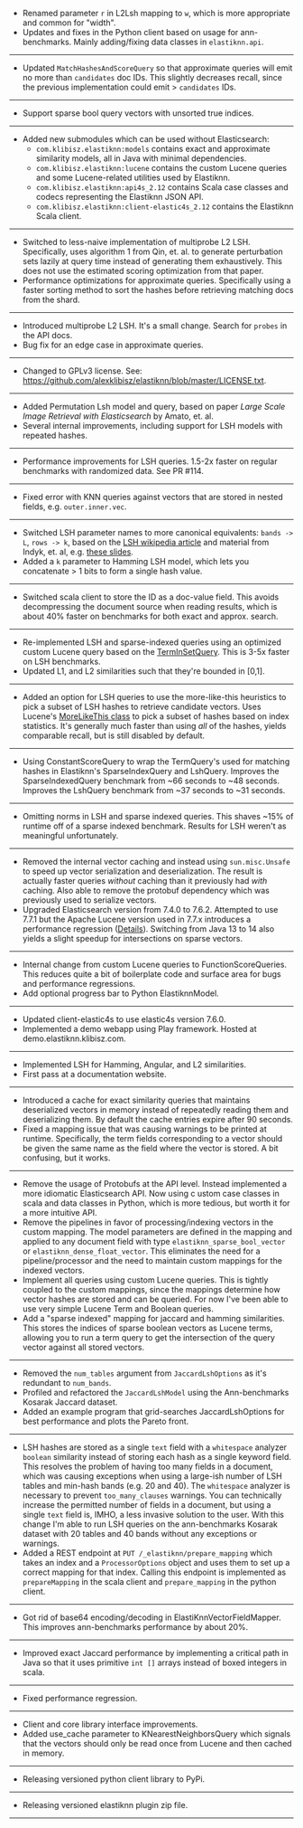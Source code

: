 - Renamed parameter `r` in L2Lsh mapping to `w`, which is more appropriate and common for "width".
- Updates and fixes in the Python client based on usage for ann-benchmarks. Mainly adding/fixing data classes in `elastiknn.api`.
---
- Updated `MatchHashesAndScoreQuery` so that approximate queries will emit no more than `candidates` doc IDs.
  This slightly decreases recall, since the previous implementation could emit > `candidates` IDs. 
---
- Support sparse bool query vectors with unsorted true indices.
---
- Added new submodules which can be used without Elasticsearch:
  - `com.klibisz.elastiknn:models` contains exact and approximate similarity models, all in Java with minimal dependencies.
  - `com.klibisz.elastiknn:lucene` contains the custom Lucene queries and some Lucene-related utilities used by Elastiknn.
  - `com.klibisz.elastiknn:api4s_2.12` contains Scala case classes and codecs representing the Elastiknn JSON API.
  - `com.klibisz.elastiknn:client-elastic4s_2.12` contains the Elastiknn Scala client. 
---
- Switched to less-naive implementation of multiprobe L2 LSH. Specifically, uses algorithm 1 from Qin, et. al. to generate
  perturbation sets lazily at query time instead of generating them exhaustively. This does not use the estimated 
  scoring optimization from that paper.
- Performance optimizations for approximate queries. Specifically using a faster sorting method to sort the hashes before
  retrieving matching docs from the shard.
---
- Introduced multiprobe L2 LSH. It's a small change. Search for `probes` in the API docs.
- Bug fix for an edge case in approximate queries.
---
- Changed to GPLv3 license. See: https://github.com/alexklibisz/elastiknn/blob/master/LICENSE.txt.
---
- Added Permutation Lsh model and query, based on paper _Large Scale Image Retrieval with Elasticsearch_ by Amato, et. al.
- Several internal improvements, including support for LSH models with repeated hashes.
---
- Performance improvements for LSH queries. 1.5-2x faster on regular benchmarks with randomized data. See PR #114.
---
- Fixed error with KNN queries against vectors that are stored in nested fields, e.g. `outer.inner.vec`.
---
- Switched LSH parameter names to more canonical equivalents: `bands -> L`, `rows -> k`,
  based on the [LSH wikipedia article](https://en.wikipedia.org/wiki/Locality-sensitive_hashing#LSH_algorithm_for_nearest_neighbor_search) 
  and material from Indyk, et. al, e.g. [these slides](http://people.csail.mit.edu/indyk/mmds.pdf).
- Added a `k` parameter to Hamming LSH model, which lets you concatenate > 1 bits to form a single hash value.
---
- Switched scala client to store the ID as a doc-value field. This avoids decompressing the document source
  when reading results, which is about 40% faster on benchmarks for both exact and approx. search.
---
- Re-implemented LSH and sparse-indexed queries using an optimized custom Lucene query based on the [TermInSetQuery](https://lucene.apache.org/core/8_5_0/core/org/apache/lucene/search/TermInSetQuery.html).
  This is 3-5x faster on LSH benchmarks.
- Updated L1, and L2 similarities such that they're bounded in [0,1].
---
- Added an option for LSH queries to use the more-like-this heuristics to pick a subset of LSH hashes to retrieve candidate vectors.
  Uses Lucene's [MoreLikeThis class](https://lucene.apache.org/core/8_5_0/queries/org/apache/lucene/queries/mlt/MoreLikeThis.html)
  to pick a subset of hashes based on index statistics. It's generally much faster than using _all_ of the hashes,
  yields comparable recall, but is still disabled by default. 
---
- Using ConstantScoreQuery to wrap the TermQuery's used for matching hashes in Elastiknn's SparseIndexQuery and LshQuery.
  Improves the SparseIndexedQuery benchmark from ~66 seconds to ~48 seconds.
  Improves the LshQuery benchmark from ~37 seconds to ~31 seconds. 
---
- Omitting norms in LSH and sparse indexed queries. 
  This shaves ~15% of runtime off of a sparse indexed benchmark. 
  Results for LSH weren't as meaningful unfortunately.   
---
- Removed the internal vector caching and instead using `sun.misc.Unsafe` to speed up vector serialization and deserialization.
  The result is actually faster queries _without_ caching than it previously had _with_ caching.
  Also able to remove the protobuf dependency which was previously used to serialize vectors.
- Upgraded Elasticsearch version from 7.4.0 to 7.6.2. 
  Attempted to use 7.7.1 but the Apache Lucene version used in 7.7.x introduces a performance regression ([Details](https://issues.apache.org/jira/browse/LUCENE-9378)).
  Switching from Java 13 to 14 also yields a slight speedup for intersections on sparse vectors.
---
- Internal change from custom Lucene queries to FunctionScoreQueries. This reduces quite a bit of boilerplate code and 
surface area for bugs and performance regressions.
- Add optional progress bar to Python ElastiknnModel.
---
- Updated client-elastic4s to use elastic4s version 7.6.0.
- Implemented a demo webapp using Play framework. Hosted at demo.elastiknn.klibisz.com.
---
- Implemented LSH for Hamming, Angular, and L2 similarities.
- First pass at a documentation website. 
---
- Introduced a cache for exact similarity queries that maintains deserialized vectors in memory instead of repeatedly
reading them and deserializing them. By default the cache entries expire after 90 seconds.
- Fixed a mapping issue that was causing warnings to be printed at runtime. Specifically, the term fields corresponding
to a vector should be given the same name as the field where the vector is stored. A bit confusing, but it works.
---
- Remove the usage of Protobufs at the API level. Instead implemented a more idiomatic Elasticsearch API. Now using c
ustom case classes in scala and data classes in Python, which is more tedious, but worth it for a more intuitive API. 
- Remove the pipelines in favor of processing/indexing vectors in the custom mapping. The model parameters are defined in 
the mapping and applied to any document field with type `elastiknn_sparse_bool_vector` or `elastiknn_dense_float_vector`.
This eliminates the need for a pipeline/processor and the need to maintain custom mappings for the indexed vectors.
- Implement all queries using custom Lucene queries. This is tightly coupled to the custom mappings, since the mappings
determine how vector hashes are stored and can be queried. For now I've been able to use very simple Lucene Term and
Boolean queries.
- Add a "sparse indexed" mapping for jaccard and hamming similarities. This stores the indices of sparse boolean vectors 
as Lucene terms, allowing you to run a term query to get the intersection of the query vector against all stored vectors.  
---
- Removed the `num_tables` argument from `JaccardLshOptions` as it's redundant to `num_bands`.
- Profiled and refactored the `JaccardLshModel` using the Ann-benchmarks Kosarak Jaccard dataset.
- Added an example program that grid-searches JaccardLshOptions for best performance and plots the Pareto front.
---
- LSH hashes are stored as a single `text` field with a `whitespace` analyzer `boolean` similarity instead of storing each
hash as a single keyword field. This resolves the problem of having too many fields in a document, which was causing
exceptions when using a large-ish number of LSH tables and min-hash bands (e.g. 20 and 40). The `whitespace` analyzer is
necessary to prevent `too_many_clauses` warnings. You can technically increase the permitted number of fields in a 
document, but using a single `text` field is, IMHO, a less invasive solution to the user. With this change I'm able to 
run LSH queries on the ann-benchmarks Kosarak dataset with 20 tables and 40 bands without any exceptions or warnings. 
- Added a REST endpoint at `PUT /_elastiknn/prepare_mapping` which takes an index and a `ProcessorOptions` object and
uses them to set up a correct mapping for that index. Calling this endpoint is implemented as `prepareMapping` in the 
scala client and `prepare_mapping` in the python client.  
---
- Got rid of base64 encoding/decoding in ElastiKnnVectorFieldMapper. This improves ann-benchmarks performance by about 20%.
---
- Improved exact Jaccard performance by implementing a critical path in Java so that it uses primitive `int []` arrays instead of boxed integers in scala.
---
- Fixed performance regression.
---
- Client and core library interface improvements.
- Added use_cache parameter to KNearestNeighborsQuery which signals that the vectors should only be read once from Lucene and then cached in memory.
---
- Releasing versioned python client library to PyPi.
---
- Releasing versioned elastiknn plugin zip file.
---
